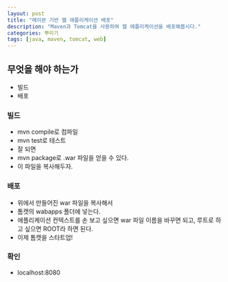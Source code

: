 ```yaml
---
layout: post
title: "메이븐 기반 웹 애플리케이션 배포"
description: "Maven과 Tomcat을 사용하여 웹 애플리케이션을 배포해봅시다."
categories: 뿌리기
tags: [java, maven, tomcat, web]
---
```


## 무엇을 해야 하는가
* 빌드
* 배포

### 빌드
* mvn compile로 컴파일
* mvn test로 테스트
* 잘 되면
* mvn package로 .war 파일을 얻을 수 있다.
* 이 파일을 복사해두자.

### 배포
* 위에서 만들어진 war 파일을 복사해서
* 톰캣의 wabapps 폴더에 넣는다.
* 애플리케이션 컨텍스트를 손 보고 싶으면 war 파일 이름을 바꾸면 되고, 루트로 하고 싶으면 ROOT라 하면 된다.
* 이제 톰캣을 스타트업!

### 확인
* localhost:8080